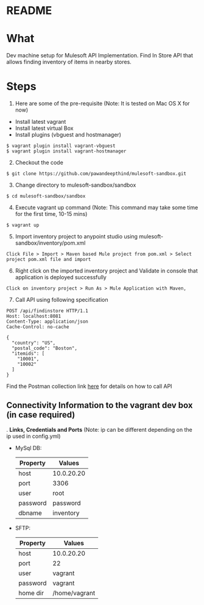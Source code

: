 # README

# What
Dev machine setup for Mulesoft API Implementation. Find In Store API that allows finding inventory of items in nearby stores. 

# Steps

1. Here are some of the pre-requisite (Note: It is tested on Mac OS X for now)
  * Install latest vagrant
  * Install latest virtual Box
  * Install plugins (vbguest and hostmanager)
    
  ```
  $ vagrant plugin install vagrant-vbguest
  $ vagrant plugin install vagrant-hostmanager
  ```

2. Checkout the code

  ```
  $ git clone https://github.com/pawandeepthind/mulesoft-sandbox.git
  ```
    
3. Change directory to mulesoft-sandbox/sandbox

  ```
  $ cd mulesoft-sandbox/sandbox
  ```

4. Execute vagrant up command (Note: This command may take some time for the first time, 10-15 mins)

  ```
  $ vagrant up
  ```

5. Import inventory project to anypoint studio using mulesoft-sandbox/inventory/pom.xml

  ```
  Click File > Import > Maven based Mule project from pom.xml > Select project pom.xml file and import
  ```

6. Right click on the imported inventory project and Validate in console that application is deployed successfully

  ```
  Click on inventory project > Run As > Mule Application with Maven,
  ```

7. Call API using following specification

  ```
  POST /api/findinstore HTTP/1.1
  Host: localhost:8081
  Content-Type: application/json
  Cache-Control: no-cache

  {
    "country": "US",
    "postal_code": "Boston",
    "itemids": [
      "10001",
      "10002"
    ]
  }
  ```

  Find the Postman collection link [here](FindInStoreDemo.postman_collection.json) for details on how to call API

## Connectivity Information to the vagrant dev box (in case required)
. **Links, Credentials and Ports** (Note: ip can be different depending on the ip used in config.yml)
   * MySql DB: 

      | Property | Values      |
      | -------- | ----------- |
      | host     | 10.0.20.20  |
      | port     | 3306        |
      | user     | root        |
      | password | password    |
      | dbname   | inventory   |

   * SFTP:

      | Property |  Values              |
      | -------- | -------------------- |
      | host     | 10.0.20.20           |
      | port     | 22                   |
      | user     | vagrant              |
      | password | vagrant              |
      | home dir | /home/vagrant        |
